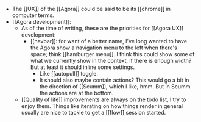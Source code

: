 - The [[UX]] of the [[Agora]] could be said to be its [[chrome]] in computer terms.
- [[Agora development]]:
  - As of the time of writing, these are the priorities for [[Agora UX]] development:
    - [[navbar]]: for want of a better name, I've long wanted to have the Agora show a navigation menu to the left when there's space; think [[hamburger menu]]. I think this could show some of what we currently show in the context, if there is enough width? But at least it should inline some settings.
      - Like [[autopull]] toggle.
      - It should also maybe contain actions? This would go a bit in the direction of [[Scumm]], which I like, hmm. But in Scumm the actions are at the bottom.
  - [[Quality of life]] improvements are always on the todo list, I try to enjoy them. Things like iterating on how things render in general usually are nice to tackle to get a [[flow]] session started.